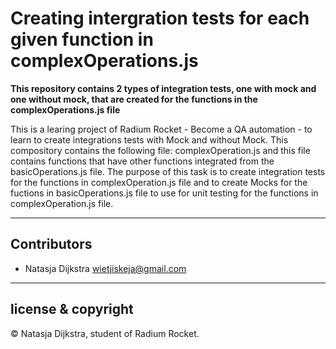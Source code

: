 # Creating intergration tests for each given function in complexOperations.js

**This repository contains 2 types of integration tests, one with mock and one without mock, that are created for the functions in the complexOperations.js file**

This is a learing project of Radium Rocket - Become a QA automation - to learn to create integrations tests with Mock and without Mock.
This compository contains the following file: complexOperation.js and this file contains functions that have other functions integrated from the basicOperations.js file. The purpose of this task is to create integration tests for the functions in complexOperation.js file and to create Mocks for the fuctions in basicOperations.js file to use for unit testing for the functions in complexOperation.js file.

---

## Contributors

- Natasja Dijkstra <wietjiskeja@gmail.com>

---

## license & copyright

© Natasja Dijkstra, student of Radium Rocket.